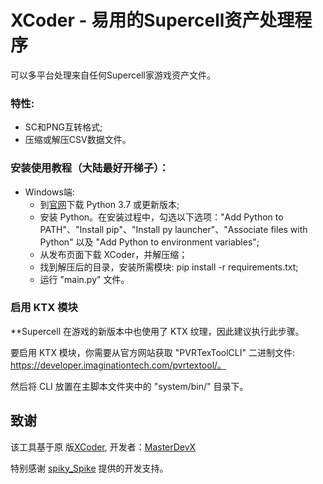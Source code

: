 # XCoder - 易用的Supercell资产处理程序
可以多平台处理来自任何Supercell家游戏资产文件。

### 特性:
- SC和PNG互转格式;
- 压缩或解压CSV数据文件。

### 安装使用教程（大陆最好开梯子）：
- Windows端:
  - 到[官网](https://www.python.org/downloads/)下载 Python 3.7 或更新版本;
  - 安装 Python。在安装过程中，勾选以下选项："Add Python to PATH"、"Install pip"、"Install py launcher"、"Associate files with Python" 以及 "Add Python to environment variables";
  - 从发布页面下载 XCoder，并解压缩；
  - 找到解压后的目录，安装所需模块: pip install -r requirements.txt;
  - 运行 "main.py" 文件。

### 启用 KTX 模块

**Supercell 在游戏的新版本中也使用了 KTX 纹理，因此建议执行此步骤。

要启用 KTX 模块，你需要从官方网站获取 "PVRTexToolCLI" 二进制文件: https://developer.imaginationtech.com/pvrtextool/。

然后将 CLI 放置在主脚本文件夹中的 "system/bin/" 目录下。

## 致谢
该工具基于原 版[XCoder](https://github.com/MasterDevX/xcoder), 开发者：[MasterDevX](https://github.com/MasterDevX)</br>

特别感谢 [spiky_Spike](https://github.com/spiky-s) 提供的开发支持。
